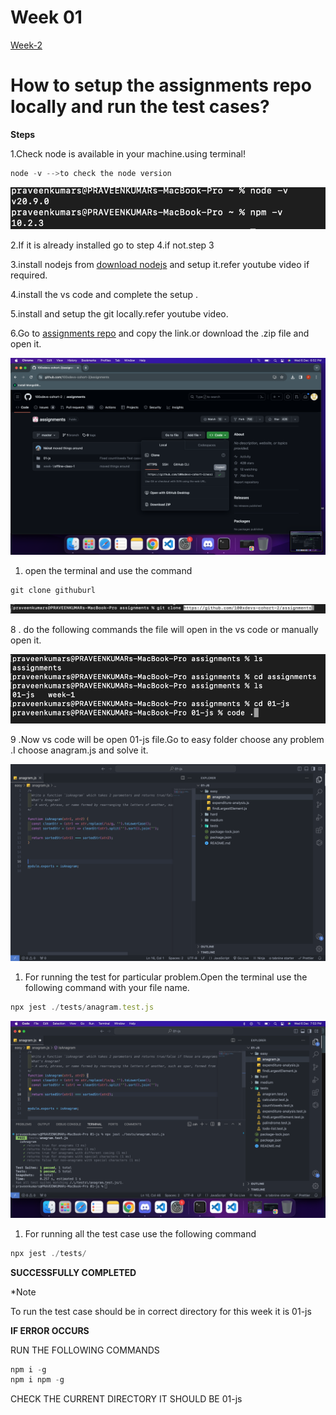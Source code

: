 # Week 01   
[Week-2](./Week-02.md)

# How to setup the assignments repo locally and run the test cases?

**Steps**

1.Check node is available in your machine.using terminal!

```jsx
node -v -->to check the node version
```

![Screenshot 2023-12-06 at 6.44.09 PM.png](Week-01/Screenshot_2023-12-06_at_6.44.09_PM.png)

2.If it is already installed go to step 4.if not.step 3

3.install nodejs from [download nodejs](https://nodejs.org/en) and setup it.refer youtube video if required.

4.install the vs code and complete the setup .

5.install and setup the git locally.refer youtube video. 

6.Go to [assignments repo](https://github.com/100xdevs-cohort-2/assignments) and copy the link.or download the .zip file and open it.

![Screenshot 2023-12-06 at 6.52.07 PM.png](Week-01/Screenshot_2023-12-06_at_6.52.07_PM.png)

1. open the terminal and use the command 

```jsx
git clone githuburl
```

![Screenshot 2023-12-06 at 6.58.58 PM.png](Week-01/Screenshot_2023-12-06_at_6.58.58_PM.png)

8 . do the following commands the file will open in the vs code or manually open it.

 

![Screenshot 2023-12-06 at 7.01.02 PM.png](Week-01/Screenshot_2023-12-06_at_7.01.02_PM.png)

9 .Now vs code will be open 01-js file.Go to easy folder choose any problem .I choose anagram.js and solve it.

![Screenshot 2023-12-06 at 7.49.10 PM.png](Week-01/Screenshot_2023-12-06_at_7.49.10_PM.png)

1. For running the test for particular problem.Open the terminal use the following command with your file name.

```jsx
npx jest ./tests/anagram.test.js
```

![Screenshot 2023-12-06 at 7.53.48 PM.png](Week-01/Screenshot_2023-12-06_at_7.53.48_PM.png)

1. For running all the test case use the following command

```jsx
npx jest ./tests/
```

**SUCCESSFULLY COMPLETED**

*Note 

To run the test case should be in correct directory for this week it is 01-js

**IF ERROR OCCURS**

RUN THE FOLLOWING COMMANDS

```jsx
npm i -g
npm i npm -g
```

CHECK THE CURRENT DIRECTORY IT SHOULD BE 01-js
